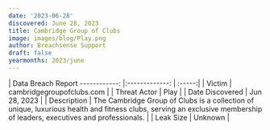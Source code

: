 ```yaml
---
date: '2023-06-28'
discovered: June 28, 2023
title: Cambridge Group of Clubs
image: images/blog/Play.png
author: Breachsense Support
draft: false
yearmonths: 2023/june
---
```



| Data Breach Report
------------:     |:-------------:    | :-----:|
| Victim      | cambridgegroupofclubs.com      | 
| Threat Actor      | Play      | 
| Date Discovered      | Jun 28, 2023      | 
| Description      | The Cambridge Group of Clubs is a collection of unique, luxurious health and fitness clubs, serving an exclusive membership of leaders, executives and professionals.      | 
| Leak Size      | Unknown      | 

